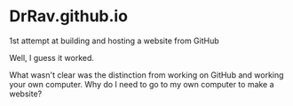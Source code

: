 # DrRav.github.io
1st attempt at building and hosting a website from GitHub

Well, I guess it worked.

What wasn't clear was the distinction from working on GitHub and working your own computer.  Why do I need to go to my own computer to make a website?


